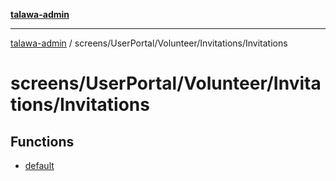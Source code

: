 [**talawa-admin**](../../../../../README.md)

***

[talawa-admin](../../../../../modules.md) / screens/UserPortal/Volunteer/Invitations/Invitations

# screens/UserPortal/Volunteer/Invitations/Invitations

## Functions

- [default](functions/default.md)
